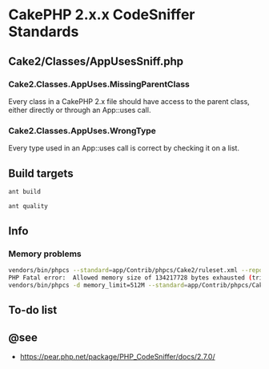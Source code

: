 # CakePHP 2.x.x CodeSniffer Standards

## Cake2/Classes/AppUsesSniff.php

### Cake2.Classes.AppUses.MissingParentClass

Every class in a CakePHP 2.x file should have access to the parent class, either
directly or through an App::uses call.

### Cake2.Classes.AppUses.WrongType

Every type used in an App::uses call is correct by checking it on a list.

## Build targets

```bash
ant build
```

```bash
ant quality
```

## Info

### Memory problems

```bash
vendors/bin/phpcs --standard=app/Contrib/phpcs/Cake2/ruleset.xml --report=checkstyle app
PHP Fatal error:  Allowed memory size of 134217728 bytes exhausted (tried to allocate 64 bytes) in vendors/squizlabs/php_codesniffer/CodeSniffer/File.php on line 2449
vendors/bin/phpcs -d memory_limit=512M --standard=app/Contrib/phpcs/Cake2/ruleset.xml --report=checkstyle app
```

## To-do list

## @see

- https://pear.php.net/package/PHP_CodeSniffer/docs/2.7.0/
